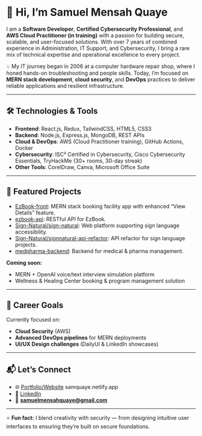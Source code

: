 # 👋 Hi, I’m Samuel Mensah Quaye 

I am a **Software Developer**, **Certified Cybersecurity Professional**, and **AWS Cloud Practitioner (in training)** with a passion for building secure, scalable, and user-focused solutions. With over 7 years of combined experience in Administration, IT Support, and Cybersecurity, I bring a rare mix of technical expertise and operational excellence to every project.

💡 My IT journey began in 2006 at a computer hardware repair shop, where I honed hands-on troubleshooting and people skills. Today, I’m focused on **MERN stack development**, **cloud security**, and **DevOps** practices to deliver reliable applications and resilient infrastructure.

---

## 🛠️ Technologies & Tools

- **Frontend**: React.js, Redux, TailwindCSS, HTML5, CSS3  
- **Backend**: Node.js, Express.js, MongoDB, REST APIs  
- **Cloud & DevOps**: AWS (Cloud Practitioner training), GitHub Actions, Docker  
- **Cybersecurity**: ISC² Certified in Cybersecurity, Cisco Cybersecurity Essentials, TryHackMe (30+ rooms, 30-day streak)  
- **Other Tools**: CorelDraw, Canva, Microsoft Office Suite  

---

## 🚀 Featured Projects

- [EzBook-front](https://github.com/koby47/EzBook-front): MERN stack booking facility app with enhanced “View Details” feature.
- [ezbook-api](https://github.com/koby47/ezbook-api): RESTful API for EzBook.
- [Sign-Natural/sign-natural](https://github.com/Sign-Natural/sign-natural): Web platform supporting sign language accessibility.
- [Sign-Natural/signnatural-api-refactor](https://github.com/Sign-Natural/signnatural-api-refactor): API refactor for sign language projects.
- [medpharma-backend](https://github.com/koby47/medpharma-backend): Backend for medical & pharma management.

**Coming soon:**  
- MERN + OpenAI voice/text interview simulation platform  
- Wellness & Healing Center booking & program management solution

---

## 🎯 Career Goals

Currently focused on:
- **Cloud Security** (AWS)
- **Advanced DevOps pipelines** for MERN deployments
- **UI/UX Design challenges** (DailyUI & LinkedIn showcases)



---

## 📬 Let’s Connect

- 🌐 [Portfolio/Website](#) samquaye.netlify.app
- 💼 [LinkedIn](https://www.linkedin.com/in/samuelmensahquaye)
- 📧 **samuelmensahquaye@gmail.com**

---

⭐️ **Fun fact:** I blend creativity with security — from designing intuitive user interfaces to ensuring they’re built on secure foundations.
